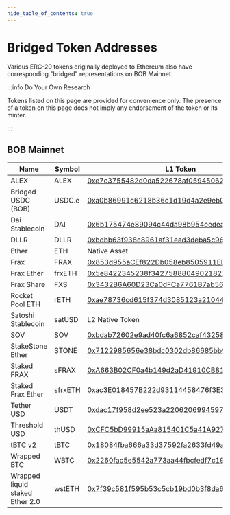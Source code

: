 ```yaml
---
hide_table_of_contents: true
---
```


# Bridged Token Addresses

Various ERC-20 tokens originally deployed to Ethereum also have corresponding "bridged" representations on BOB Mainnet.

:::info Do Your Own Research

Tokens listed on this page are provided for convenience only.
The presence of a token on this page does not imply any endorsement of the token or its minter.

:::

## BOB Mainnet

| Name                            | Symbol  | L1 Token                                                                                                              | L2 Token                                                                                                                    |
| ------------------------------- | ------- | --------------------------------------------------------------------------------------------------------------------- | --------------------------------------------------------------------------------------------------------------------------- |
| ALEX                            | ALEX    | [0xe7c3755482d0da522678af05945062d4427e0923](https://etherscan.io/address/0xe7c3755482d0da522678af05945062d4427e0923) | [0xa669e059fdcbdfc532a2edd658eb2922799eedb8](https://explorer.gobob.xyz/address/0xa669e059fdcbdfc532a2edd658eb2922799eedb8) |
| Bridged USDC (BOB)              | USDC.e  | [0xa0b86991c6218b36c1d19d4a2e9eb0ce3606eb48](https://etherscan.io/address/0xa0b86991c6218b36c1d19d4a2e9eb0ce3606eb48) | [0xe75D0fB2C24A55cA1e3F96781a2bCC7bdba058F0](https://explorer.gobob.xyz/address/0xe75D0fB2C24A55cA1e3F96781a2bCC7bdba058F0) |
| Dai Stablecoin                  | DAI     | [0x6b175474e89094c44da98b954eedeac495271d0f](https://etherscan.io/address/0x6b175474e89094c44da98b954eedeac495271d0f) | [0x6c851f501a3f24e29a8e39a29591cddf09369080](https://explorer.gobob.xyz/address/0x6c851f501a3f24e29a8e39a29591cddf09369080) |
| DLLR                            | DLLR    | [0xbdbb63f938c8961af31ead3deba5c96e6a323dd1](https://etherscan.io/address/0xbdbb63f938c8961af31ead3deba5c96e6a323dd1) | [0xf3107eEC1e6F067552C035FD87199e1A5169CB20](https://explorer.gobob.xyz/address/0xf3107eEC1e6F067552C035FD87199e1A5169CB20) |
| Ether                           | ETH     | Native Asset                                                                                                          | Native Asset                                                                                                                |
| Frax                            | FRAX    | [0x853d955aCEf822Db058eb8505911ED77F175b99e](https://etherscan.io/address/0x853d955aCEf822Db058eb8505911ED77F175b99e) | [0xc4a20a608616f18aa631316eeda9fb62d089361e](https://explorer.gobob.xyz/address/0xc4a20a608616f18aa631316eeda9fb62d089361e) |
| Frax Ether                      | frxETH  | [0x5e8422345238f34275888049021821e8e08caa1f](https://etherscan.io/address/0x5e8422345238f34275888049021821e8e08caa1f) | [0x4124CBBDE250a1a4bF94740491E79AB6a2eC0321](https://explorer.gobob.xyz/address/0x4124CBBDE250a1a4bF94740491E79AB6a2eC0321) |
| Frax Share                      | FXS     | [0x3432B6A60D23Ca0dFCa7761B7ab56459D9C964D0](https://etherscan.io/address/0x3432B6A60D23Ca0dFCa7761B7ab56459D9C964D0) | [0x15e35b19ad29c512103eaabb55154ef0ee6ca661](https://explorer.gobob.xyz/address/0x15e35b19ad29c512103eaabb55154ef0ee6ca661) |
| Rocket Pool ETH                 | rETH    | [0xae78736cd615f374d3085123a210448e74fc6393](https://etherscan.io/address/0xae78736cd615f374d3085123a210448e74fc6393) | [0xb5686c4f60904ec2bda6277d6fe1f7caa8d1b41a](https://explorer.gobob.xyz/address/0xb5686c4f60904ec2bda6277d6fe1f7caa8d1b41a) |
| Satoshi Stablecoin              | satUSD  | L2 Native Token                                                                                                       | [0x78Fea795cBFcC5fFD6Fb5B845a4f53d25C283bDB](https://explorer.gobob.xyz/address/0x78Fea795cBFcC5fFD6Fb5B845a4f53d25C283bDB) |
| SOV                             | SOV     | [0xbdab72602e9ad40fc6a6852caf43258113b8f7a5](https://etherscan.io/address/0xbdab72602e9ad40fc6a6852caf43258113b8f7a5) | [0xba20a5e63eeEFfFA6fD365E7e540628F8fC61474](https://explorer.gobob.xyz/address/0xba20a5e63eeEFfFA6fD365E7e540628F8fC61474) |
| StakeStone Ether                | STONE   | [0x7122985656e38bdc0302db86685bb972b145bd3c](https://etherscan.io/address/0x7122985656e38bdc0302db86685bb972b145bd3c) | [0x96147a9ae9a42d7da551fd2322ca15b71032f342](https://explorer.gobob.xyz/address/0x96147a9ae9a42d7da551fd2322ca15b71032f342) |
| Staked FRAX                     | sFRAX   | [0xA663B02CF0a4b149d2aD41910CB81e23e1c41c32](https://etherscan.io/address/0xA663B02CF0a4b149d2aD41910CB81e23e1c41c32) | [0xb7eae04b995b3b365040dee99795112add43afa0](https://explorer.gobob.xyz/address/0xb7eae04b995b3b365040dee99795112add43afa0) |
| Staked Frax Ether               | sfrxETH | [0xac3E018457B222d93114458476f3E3416Abbe38F](https://etherscan.io/address/0xac3E018457B222d93114458476f3E3416Abbe38F) | [0x249d2952d1c678843e7cd7bf654efcec52f2f9e8](https://explorer.gobob.xyz/address/0x249d2952d1c678843e7cd7bf654efcec52f2f9e8) |
| Tether USD                      | USDT    | [0xdac17f958d2ee523a2206206994597c13d831ec7](https://etherscan.io/address/0xdac17f958d2ee523a2206206994597c13d831ec7) | [0x05d032ac25d322df992303dca074ee7392c117b9](https://explorer.gobob.xyz/address/0x05d032ac25d322df992303dca074ee7392c117b9) |
| Threshold USD                   | thUSD   | [0xCFC5bD99915aAa815401C5a41A927aB7a38d29cf](https://etherscan.io/address/0xCFC5bD99915aAa815401C5a41A927aB7a38d29cf) | [0xf7EF136751D7496021858c048FFA4f978C27831A](https://explorer.gobob.xyz/address/0xf7EF136751D7496021858c048FFA4f978C27831A) |
| tBTC v2                         | tBTC    | [0x18084fba666a33d37592fa2633fd49a74dd93a88](https://etherscan.io/address/0x18084fba666a33d37592fa2633fd49a74dd93a88) | [0xBBa2eF945D523C4e2608C9E1214C2Cc64D4fc2e2](https://explorer.gobob.xyz/address/0xBBa2eF945D523C4e2608C9E1214C2Cc64D4fc2e2) |
| Wrapped BTC                     | WBTC    | [0x2260fac5e5542a773aa44fbcfedf7c193bc2c599](https://etherscan.io/address/0x2260fac5e5542a773aa44fbcfedf7c193bc2c599) | [0x03c7054bcb39f7b2e5b2c7acb37583e32d70cfa3](https://explorer.gobob.xyz/address/0x03c7054bcb39f7b2e5b2c7acb37583e32d70cfa3) |
| Wrapped liquid staked Ether 2.0 | wstETH  | [0x7f39c581f595b53c5cb19bd0b3f8da6c935e2ca0](https://etherscan.io/address/0x7f39c581f595b53c5cb19bd0b3f8da6c935e2ca0) | [0x85008aE6198BC91aC0735CB5497CF125ddAAc528](https://explorer.gobob.xyz/address/0x85008aE6198BC91aC0735CB5497CF125ddAAc528) |
